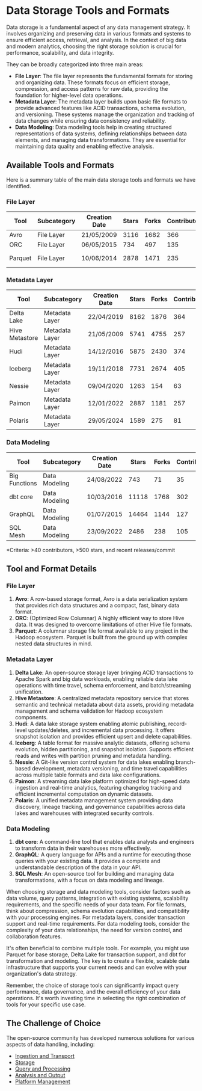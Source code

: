 # Data Storage Tools and Formats

Data storage is a fundamental aspect of any data management strategy. It involves organizing and preserving data in various formats and systems to ensure efficient access, retrieval, and analysis. In the context of big data and modern analytics, choosing the right storage solution is crucial for performance, scalability, and data integrity.

They can be broadly categorized into three main areas:
- **File Layer**: The file layer represents the fundamental formats for storing and organizing data. These formats focus on efficient storage, compression, and access patterns for raw data, providing the foundation for higher-level data operations.
- **Metadata Layer**: The metadata layer builds upon basic file formats to provide advanced features like ACID transactions, schema evolution, and versioning. These systems manage the organization and tracking of data changes while ensuring data consistency and reliability.
- **Data Modeling**: Data modeling tools help in creating structured representations of data systems, defining relationships between data elements, and managing data transformations. They are essential for maintaining data quality and enabling effective analysis.

## Available Tools and Formats

Here is a summary table of the main data storage tools and formats we have identified.

### File Layer

| Tool | Subcategory | Creation Date | Stars | Forks | Contributors | Last Release | Latest Commit | Meets Criteria* | Link |
|---|---|---|---|---|---|---|---|---|---|
| Avro | File Layer | 21/05/2009 | 3116 | 1682 | 366 | 05/08/2024 | 19/07/2025 | Yes | https://github.com/apache/avro |
| ORC | File Layer | 06/05/2015 | 734 | 497 | 135 | 09/07/2025 | 17/07/2025 | Yes | https://github.com/apache/orc |
| Parquet | File Layer | 10/06/2014 | 2878 | 1471 | 235 | 29/04/2025 | 11/07/2025 | Yes | https://github.com/apache/parquet-mr |

### Metadata Layer

| Tool | Subcategory | Creation Date | Stars | Forks | Contributors | Last Release | Latest Commit | Meets Criteria* | Link |
|---|---|---|---|---|---|---|---|---|---|
| Delta Lake | Metadata Layer | 22/04/2019 | 8162 | 1876 | 364 | 09/06/2025 | 19/07/2025 | Yes | https://github.com/delta-io/delta |
| Hive Metastore | Metadata Layer | 21/05/2009 | 5741 | 4755 | 257 | N/A | 18/07/2025 | Yes | https://github.com/apache/hive |
| Hudi | Metadata Layer | 14/12/2016 | 5875 | 2430 | 374 | 02/05/2025 | 20/07/2025 | Yes | https://github.com/apache/hudi |
| Iceberg | Metadata Layer | 19/11/2018 | 7731 | 2674 | 405 | 18/07/2025 | 19/07/2025 | Yes | https://github.com/apache/iceberg |
| Nessie | Metadata Layer | 09/04/2020 | 1263 | 154 | 63 | 11/07/2025 | 20/07/2025 | Yes | https://github.com/projectnessie/nessie |
| Paimon | Metadata Layer | 12/01/2022 | 2887 | 1181 | 257 | N/A | 19/07/2025 | Yes | https://github.com/apache/paimon |
| Polaris | Metadata Layer | 29/05/2024 | 1589 | 275 | 81 | 11/07/2025 | 19/07/2025 | Yes | https://github.com/apache/polaris |

### Data Modeling

| Tool | Subcategory | Creation Date | Stars | Forks | Contributors | Last Release | Latest Commit | Meets Criteria* | Link |
|---|---|---|---|---|---|---|---|---|---|
| Big Functions | Data Modeling | 24/08/2022 | 743 | 71 | 35 | 15/05/2025 | 26/05/2025 | No | https://github.com/unytics/bigfunctions |
| dbt core | Data Modeling | 10/03/2016 | 11118 | 1768 | 302 | 10/07/2025 | 15/07/2025 | Yes | https://github.com/dbt-labs/dbt-core |
| GraphQL | Data Modeling | 01/07/2015 | 14464 | 1144 | 127 | 27/10/2021 | 03/07/2025 | Yes | https://github.com/graphql/graphql-spec |
| SQL Mesh | Data Modeling | 23/09/2022 | 2486 | 238 | 105 | 18/07/2025 | 18/07/2025 | Yes | https://github.com/TobikoData/sqlmesh |

*Criteria: >40 contributors, >500 stars, and recent releases/commit

## Tool and Format Details

### File Layer

1. **Avro**: A row-based storage format, Avro is a data serialization system that provides rich data structures and a compact, fast, binary data format.
2. **ORC**: (Optimized Row Columnar) A highly efficient way to store Hive data. It was designed to overcome limitations of other Hive file formats.
3. **Parquet**: A columnar storage file format available to any project in the Hadoop ecosystem. Parquet is built from the ground up with complex nested data structures in mind.

### Metadata Layer

1. **Delta Lake**: An open-source storage layer bringing ACID transactions to Apache Spark and big data workloads, enabling reliable data lake operations with time travel, schema enforcement, and batch/streaming unification.
2. **Hive Metastore**: A centralized metadata repository service that stores semantic and technical metadata about data assets, providing metadata management and schema validation for Hadoop ecosystem components.
3. **Hudi**: A data lake storage system enabling atomic publishing, record-level updates/deletes, and incremental data processing. It offers snapshot isolation and provides efficient upsert and delete capabilities.
4. **Iceberg**: A table format for massive analytic datasets, offering schema evolution, hidden partitioning, and snapshot isolation. Supports efficient reads and writes with partition pruning and metadata handling.
5. **Nessie**: A Git-like version control system for data lakes enabling branch-based development, metadata versioning, and time travel capabilities across multiple table formats and data lake configurations.
6. **Paimon**: A streaming data lake platform optimized for high-speed data ingestion and real-time analytics, featuring changelog tracking and efficient incremental computation on dynamic datasets.
7. **Polaris**: A unified metadata management system providing data discovery, lineage tracking, and governance capabilities across data lakes and warehouses with integrated security controls.

### Data Modeling

1. **dbt core**: A command-line tool that enables data analysts and engineers to transform data in their warehouses more effectively.
2. **GraphQL**: A query language for APIs and a runtime for executing those queries with your existing data. It provides a complete and understandable description of the data in your API.
3. **SQL Mesh**: An open-source tool for building and managing data transformations, with a focus on data modeling and lineage.

When choosing storage and data modeling tools, consider factors such as data volume, query patterns, integration with existing systems, scalability requirements, and the specific needs of your data team. For file formats, think about compression, schema evolution capabilities, and compatibility with your processing engines. For metadata layers, consider transaction support and real-time requirements. For data modeling tools, consider the complexity of your data relationships, the need for version control, and collaboration features.

It's often beneficial to combine multiple tools. For example, you might use Parquet for base storage, Delta Lake for transaction support, and dbt for transformation and modeling. The key is to create a flexible, scalable data infrastructure that supports your current needs and can evolve with your organization's data strategy.

Remember, the choice of storage tools can significantly impact query performance, data governance, and the overall efficiency of your data operations. It's worth investing time in selecting the right combination of tools for your specific use case.

## The Challenge of Choice
The open-source community has developed numerous solutions for various aspects of data handling, including:
- [Ingestion and Transport](01.ingestion_and_transport.md)
- [Storage](02.storage.md)
- [Query and Processing](03.query_and_processing.md)
- [Analysis and Output](04.analysis_and_output.md)
- [Platform Management](05.platform_management.md)